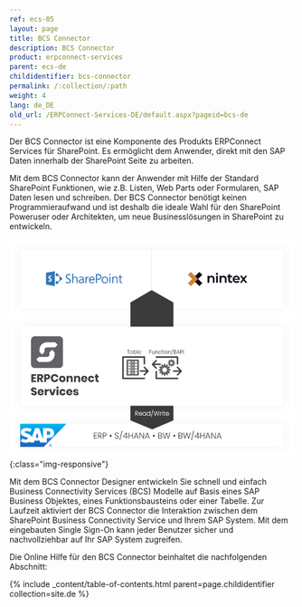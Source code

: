 ```yaml
---
ref: ecs-05
layout: page
title: BCS Connector
description: BCS Connector
product: erpconnect-services
parent: ecs-de
childidentifier: bcs-connector
permalink: /:collection/:path
weight: 4
lang: de_DE
old_url: /ERPConnect-Services-DE/default.aspx?pageid=bcs-de
---
```


Der BCS Connector ist eine Komponente des Produkts ERPConnect Services für SharePoint. Es ermöglicht dem Anwender, direkt mit den SAP Daten innerhalb der SharePoint Seite zu arbeiten.
 
Mit dem BCS Connector kann der Anwender mit Hilfe der Standard SharePoint Funktionen, wie z.B. Listen, Web Parts oder Formularen, SAP Daten lesen und schreiben. Der BCS Connector benötigt keinen Programmieraufwand und ist deshalb die ideale Wahl für den SharePoint Poweruser oder Architekten, um neue Businesslösungen in SharePoint zu entwickeln.


![ECS-Architecture](/img/content/ECS-Architecture.png){:class="img-responsive"}

Mit dem BCS Connector Designer entwickeln Sie schnell und einfach Business Connectivity Services (BCS) Modelle auf Basis eines SAP Business Objektes, eines Funktionsbausteins oder einer Tabelle. Zur Laufzeit aktiviert der BCS Connector die Interaktion zwischen dem SharePoint Business Connectivity Service und Ihrem SAP System. Mit dem eingebauten Single Sign-On kann jeder Benutzer sicher und nachvollziehbar auf Ihr SAP System zugreifen.

Die Online Hilfe für den BCS Connector beinhaltet die nachfolgenden Abschnitt:


{% include _content/table-of-contents.html parent=page.childidentifier collection=site.de %}
